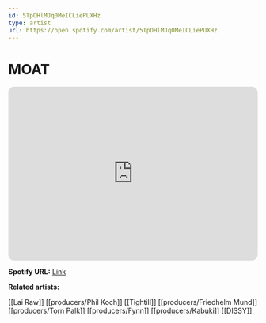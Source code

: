 ```yaml
---
id: 5TpOHlMJq0MeICLiePUXHz
type: artist
url: https://open.spotify.com/artist/5TpOHlMJq0MeICLiePUXHz
---
```

# MOAT

<iframe style="border-radius:12px" src="https://open.spotify.com/embed/artist/5TpOHlMJq0MeICLiePUXHz" width="100%" height="352" frameBorder="0" allowfullscreen="" allow="autoplay; clipboard-write; encrypted-media; fullscreen; picture-in-picture" loading="lazy"></iframe>

**Spotify URL:** [Link](https://open.spotify.com/artist/5TpOHlMJq0MeICLiePUXHz)

**Related artists:**

[[Lai Raw]]
[[producers/Phil Koch]]
[[Tightill]]
[[producers/Friedhelm Mund]]
[[producers/Torn Palk]]
[[producers/Fynn]]
[[producers/Kabuki]]
[[DISSY]]
